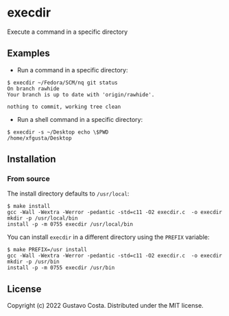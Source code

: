 # execdir

Execute a command in a specific directory

## Examples

+ Run a command in a specific directory:

```text
$ execdir ~/Fedora/SCM/nq git status
On branch rawhide
Your branch is up to date with 'origin/rawhide'.

nothing to commit, working tree clean
```

+ Run a shell command in a specific directory:

```text
$ execdir -s ~/Desktop echo \$PWD
/home/xfgusta/Desktop
```

## Installation

### From source

The install directory defaults to `/usr/local`:

```text
$ make install
gcc -Wall -Wextra -Werror -pedantic -std=c11 -O2 execdir.c  -o execdir
mkdir -p /usr/local/bin
install -p -m 0755 execdir /usr/local/bin
```

You can install `execdir` in a different directory using the `PREFIX` variable:

```text
$ make PREFIX=/usr install
gcc -Wall -Wextra -Werror -pedantic -std=c11 -O2 execdir.c  -o execdir
mkdir -p /usr/bin
install -p -m 0755 execdir /usr/bin
```

## License

Copyright (c) 2022 Gustavo Costa. Distributed under the MIT license.

